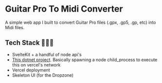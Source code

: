 # Guitar Pro To Midi Converter

A simple web app I built to convert Guitar Pro files (.gpx, .gp5, .gp, etc) into Midi files.

## Tech Stack 👨🏻‍💻

- SvelteKit + a handful of node api's
- [This dotnet project](https://github.com/rageagainsthepc/GuitarPro-to-Midi). Basically spawning a node child_process to execute this on vercel's network
- Vercel deployment
- Skeleton UI (for the Dropzone)
